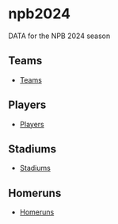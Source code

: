 # npb2024

DATA for the NPB 2024 season

## Teams

- [Teams](https://kurimareiji.github.io/npb2024/npb2024-teams.json)

## Players

- [Players](https://kurimareiji.github.io/npb2024/npb2024-players.json)

## Stadiums

- [Stadiums](https://kurimareiji.github.io/npb2024/npb2024-stadiums.json)

## Homeruns

- [Homeruns](https://kurimareiji.github.io/npb2024/npb2024-homeruns.ndjson)
